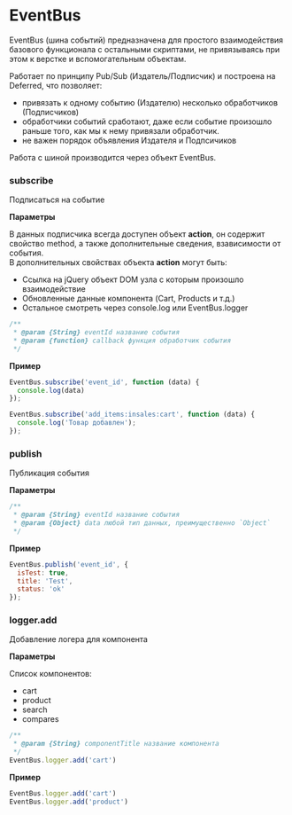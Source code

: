 # EventBus

EventBus (шина событий) предназначена для простого взаимодействия базового функционала с остальными скриптами, не привязываясь при этом к верстке и вспомогательным объектам.

Работает по принципу Pub/Sub (Издатель/Подписчик) и построена на Deferred, что позволяет:

*   привязать к одному событию (Издателю) несколько обработчиков (Подписчиков)
*   обработчики событий сработают, даже если событие произошло раньше того, как мы к нему привязали обработчик.
*   не важен порядок объявления Издателя и Подпсичиков

Работа с шиной производится через объект EventBus.

### subscribe

Подписаться на событие


**Параметры**

В данных подписчика всегда доступен объект **action**, он содержит свойство method, а также дополнительные сведения, взависимости от события.   
В дополнительных свойствах объекта **action** могут быть:

*   Ссылка на jQuery объект DOM узла с которым произошло взаимодействие
*   Обновленные данные компонента (Cart, Products и т.д.)
*   Остальное смотреть через console.log или EventBus.logger

```js
/**
 * @param {String} eventId название события
 * @param {function} callback функция обработчик события
 */
```


**Пример**

```js
EventBus.subscribe('event_id', function (data) {
  console.log(data)
});

EventBus.subscribe('add_items:insales:cart', function (data) {
  console.log('Товар добавлен');
});
```


### publish

Публикация события


**Параметры**

```js
/**
 * @param {String} eventId название события
 * @param {Object} data любой тип данных, преимущественно `Object`
 */
```


**Пример**

```js
EventBus.publish('event_id', {
  isTest: true,
  title: 'Test',
  status: 'ok'
});
```



### logger.add

Добавление логера для компонента


**Параметры**

Список компонентов:

- cart
- product
- search
- compares

```js
/**
 * @param {String} componentTitle название компонента
 */
EventBus.logger.add('cart')
```

**Пример**

```js
EventBus.logger.add('cart')
EventBus.logger.add('product')
```
